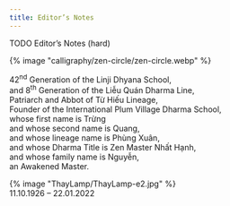```yaml
---
title: Editor’s Notes
---
```


<p>TODO Editor’s Notes (hard)</p>

<div id="zen-circle-page">
    {% image "calligraphy/zen-circle/zen-circle.webp" %}
</div>

<div id="thays-full-title-page">
<p>42<sup>nd</sup> Generation of the Linji Dhyana School,<br/>and 8<sup>th</sup> Generation of the Liễu Quán Dharma Line,<br/>Patriarch and Abbot of Từ Hiếu Lineage,<br/>Founder of the International Plum Village Dharma School,<br/>whose first name is Trừng<br/> and whose second name is Quang,<br/>and whose lineage name is Phùng Xuân,<br/>and whose Dharma Title is Zen Master Nhất Hạnh,<br/>and whose family name is Nguyễn,<br/>an Awakened Master.</p>
</div>

<div id="thays-portrait-page">
    {% image "ThayLamp/ThayLamp-e2.jpg" %}
    <div class="tpp-en">11.10.1926 – 22.01.2022</div>
</div>
